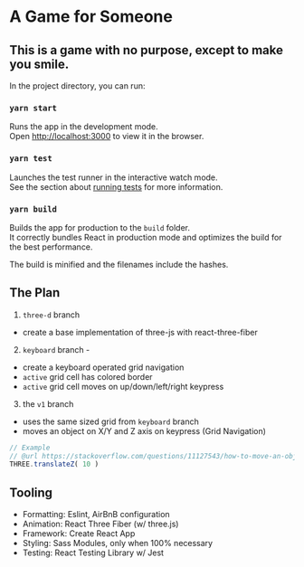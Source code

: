 # A Game for Someone
This is a game with no purpose, except to make you smile.
---

In the project directory, you can run:

### `yarn start`

Runs the app in the development mode.<br />
Open [http://localhost:3000](http://localhost:3000) to view it in the browser.


### `yarn test`

Launches the test runner in the interactive watch mode.<br />
See the section about [running tests](https://facebook.github.io/create-react-app/docs/running-tests) for more information.


### `yarn build`

Builds the app for production to the `build` folder.<br />
It correctly bundles React in production mode and optimizes the build for the best performance.

The build is minified and the filenames include the hashes.<br />


## The Plan

1) `three-d` branch
- create a base implementation of three-js with react-three-fiber

2) `keyboard` branch -
 -  create a keyboard operated grid navigation
 - `active` grid cell has colored border
 - `active` grid cell moves on up/down/left/right keypress


3) the `v1` branch

- uses the same sized grid from `keyboard` branch
- moves an object on X/Y and Z axis on keypress (Grid Navigation)

```javascript
// Example
// @url https://stackoverflow.com/questions/11127543/how-to-move-an-object-forward-in-three-js
THREE.translateZ( 10 )
```


## Tooling
- Formatting: Eslint, AirBnB configuration
- Animation: React Three Fiber (w/ three.js)
- Framework: Create React App
- Styling: Sass Modules, only when 100% necessary
- Testing: React Testing Library w/ Jest

